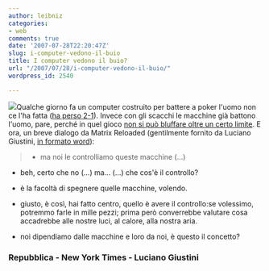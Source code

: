 ```yaml
---
author: leibniz
categories:
- web
comments: true
date: '2007-07-28T22:20:47Z'
slug: i-computer-vedono-il-buio
title: I computer vedono il buio?
url: "/2007/07/28/i-computer-vedono-il-buio/"
wordpress_id: 2540

---
```

![](http://www.rpgshop.com/images/uploaded/chips1.jpg)Qualche giorno fa un computer costruito per battere a poker l'uomo non ce l'ha fatta ([ha perso 2-1](http://www.repubblica.it/2007/07/sezioni/scienza_e_tecnologia/computer-poker/uomo-batte-computer/uomo-batte-computer.html)). Invece con gli scacchi le macchine già battono l'uomo, pare, perché in quel gioco [non si può bluffare oltre un certo limite](http://www.nytimes.com/2007/07/26/business/26poker.html). E ora, un breve dialogo da Matrix Reloaded (gentilmente fornito da Luciano Giustini, [in formato word](http://www.lucianogiustini.org/blog/documents/Dialoghi_Matrix.doc)):


> - ma noi le controlliamo queste macchine (...)

- beh, certo che no (...) ma... (...) che cos'è il controllo?

- è la facoltà di spegnere quelle macchine, volendo.

- giusto, è così, hai fatto centro, quello è avere il controllo:se volessimo, potremmo farle in mille pezzi; prima però converrebbe valutare cosa accadrebbe alle nostre luci, al calore, alla nostra aria.

- noi dipendiamo dalle macchine e loro da noi, è questo il concetto?




### Repubblica - New York Times - Luciano Giustini
